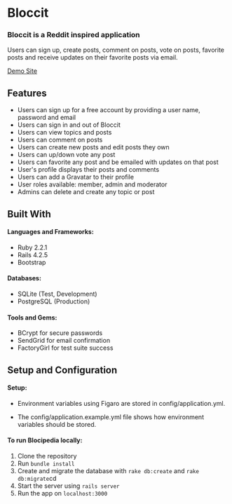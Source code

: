 # Bloccit

### Bloccit is a Reddit inspired application

Users can sign up, create posts, comment on posts, vote on posts, favorite posts and receive updates on their favorite posts via email.

[Demo Site](https://stark-oasis-86699.herokuapp.com/)

## Features

- Users can sign up for a free account by providing a user name, password and email
- Users can sign in and out of Bloccit
- Users can view topics and posts
- Users can comment on posts
- Users can create new posts and edit posts they own
- Users can up/down vote any post
- Users can favorite any post and be emailed with updates on that post
- User's profile displays their posts and comments
- Users can add a Gravatar to their profile
- User roles available: member, admin and moderator
- Admins can delete and create any topic or post

## Built With

#### Languages and Frameworks:
- Ruby 2.2.1
- Rails 4.2.5
- Bootstrap

#### Databases:
- SQLite (Test, Development)
- PostgreSQL (Production)

#### Tools and Gems:
- BCrypt for secure passwords
- SendGrid for email confirmation
- FactoryGirl for test suite success

## Setup and Configuration

#### Setup:

- Environment variables using Figaro are stored in config/application.yml.

- The config/application.example.yml file shows how environment variables should be stored.

#### To run Blocipedia locally:

1. Clone the repository
2. Run `bundle install`
3. Create and migrate the database with `rake db:create` and `rake db:migrate`cd
4. Start the server using `rails server`
5. Run the app on `localhost:3000`
